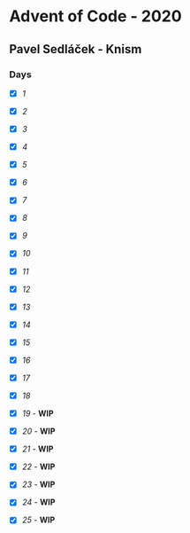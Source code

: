 # Advent of Code - 2020
## Pavel Sedláček - Knism

### Days

* [x] _1_
* [x] _2_
* [x] _3_
* [x] _4_
* [x] _5_
* [x] _6_
* [x] _7_
* [x] _8_
* [x] _9_
* [x] _10_
* [x] _11_
* [x] _12_
* [x] _13_
* [x] _14_
* [x] _15_
* [x] _16_
* [x] _17_
* [x] _18_
* [x] _19_ - **WIP**
* [x] _20_ - **WIP**
* [x] _21_ - **WIP**
* [x] _22_ - **WIP**
* [x] _23_ - **WIP**
* [x] _24_ - **WIP**
* [x] _25_ - **WIP**

